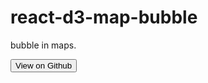 # react-d3-map-bubble

bubble in maps.

<a href="http://github.com/react-d3/react-d3-map-bubble">
  <button type="button" class="btn btn-default">View on Github</button>
</a>
